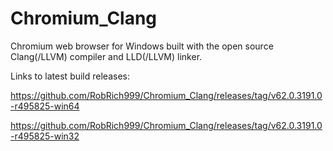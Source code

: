 # Chromium_Clang

Chromium web browser for Windows built with the open source Clang(/LLVM) compiler and LLD(/LLVM) linker.

Links to latest build releases:

https://github.com/RobRich999/Chromium_Clang/releases/tag/v62.0.3191.0-r495825-win64

https://github.com/RobRich999/Chromium_Clang/releases/tag/v62.0.3191.0-r495825-win32
